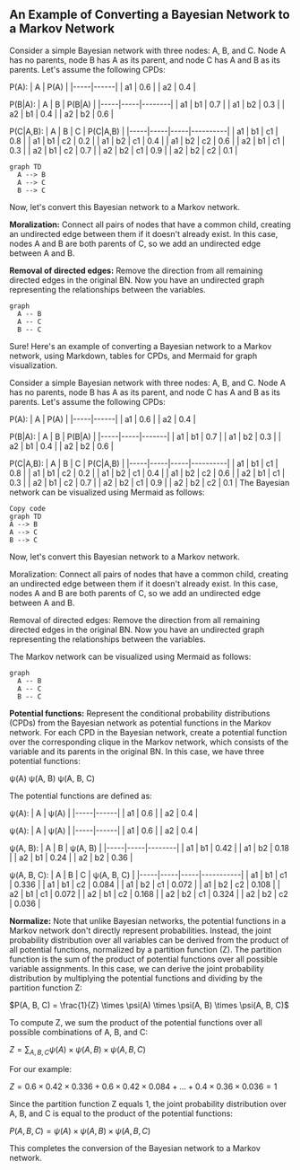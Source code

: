 ## An Example of Converting a Bayesian Network to a Markov Network

Consider a simple Bayesian network with three nodes: A, B, and C. Node A has no parents, node B has A as its parent, and node C has A and B as its parents. Let's assume the following CPDs:

P(A):
|  A  | P(A) |
|-----|------|
|  a1 |  0.6 |
|  a2 |  0.4 |

P(B|A):
|  A  |  B  | P(B|A) |
|-----|-----|--------|
|  a1 |  b1 |   0.7  |
|  a1 |  b2 |   0.3  |
|  a2 |  b1 |   0.4  |
|  a2 |  b2 |   0.6  |

P(C|A,B):
|  A  |  B  |  C  | P(C|A,B) |
|-----|-----|-----|----------|
|  a1 |  b1 |  c1 |    0.8   |
|  a1 |  b1 |  c2 |    0.2   |
|  a1 |  b2 |  c1 |    0.4   |
|  a1 |  b2 |  c2 |    0.6   |
|  a2 |  b1 |  c1 |    0.3   |
|  a2 |  b1 |  c2 |    0.7   |
|  a2 |  b2 |  c1 |    0.9   |
|  a2 |  b2 |  c2 |    0.1   |

```mermaid
graph TD
  A --> B
  A --> C
  B --> C
```

Now, let's convert this Bayesian network to a Markov network.

**Moralization:** Connect all pairs of nodes that have a common child, creating an undirected edge between them if it doesn't already exist. In this case, nodes A and B are both parents of C, so we add an undirected edge between A and B.

**Removal of directed edges:** Remove the direction from all remaining directed edges in the original BN. Now you have an undirected graph representing the relationships between the variables.

```mermaid
graph
  A -- B
  A -- C
  B -- C
```
Sure! Here's an example of converting a Bayesian network to a Markov network, using Markdown, tables for CPDs, and Mermaid for graph visualization.

Consider a simple Bayesian network with three nodes: A, B, and C. Node A has no parents, node B has A as its parent, and node C has A and B as its parents. Let's assume the following CPDs:

P(A):
|  A  | P(A) |
|-----|------|
|  a1 |  0.6 |
|  a2 |  0.4 |

P(B|A):
|  A  |  B  | P(B|A) |
|-----|-----|-------|
|  a1 |  b1 |   0.7  |
|  a1 |  b2 |   0.3  |
|  a2 |  b1 |   0.4  |
|  a2 |  b2 |   0.6  |

P(C|A,B):
|  A  |  B  |  C  | P(C|A,B) |
|-----|-----|-----|----------|
|  a1 |  b1 |  c1 |    0.8   |
|  a1 |  b1 |  c2 |    0.2   |
|  a1 |  b2 |  c1 |    0.4   |
|  a1 |  b2 |  c2 |    0.6   |
|  a2 |  b1 |  c1 |    0.3   |
|  a2 |  b1 |  c2 |    0.7   |
|  a2 |  b2 |  c1 |    0.9   |
|  a2 |  b2 |  c2 |    0.1   |
The Bayesian network can be visualized using Mermaid as follows:

```mermaid
Copy code
graph TD
A --> B
A --> C
B --> C
```
Now, let's convert this Bayesian network to a Markov network.

Moralization: Connect all pairs of nodes that have a common child, creating an undirected edge between them if it doesn't already exist. In this case, nodes A and B are both parents of C, so we add an undirected edge between A and B.

Removal of directed edges: Remove the direction from all remaining directed edges in the original BN. Now you have an undirected graph representing the relationships between the variables.

The Markov network can be visualized using Mermaid as follows:


```mermaid
graph
  A -- B
  A -- C
  B -- C
```
**Potential functions:** Represent the conditional probability distributions (CPDs) from the Bayesian network as potential functions in the Markov network. For each CPD in the Bayesian network, create a potential function over the corresponding clique in the Markov network, which consists of the variable and its parents in the original BN. In this case, we have three potential functions:

ψ(A)
ψ(A, B)
ψ(A, B, C)

The potential functions are defined as:

ψ(A):
|  A  | ψ(A) |
|-----|------|
|  a1 |  0.6 |
|  a2 |  0.4 |

ψ(A):
|  A  | ψ(A) |
|-----|------|
|  a1 |  0.6 |
|  a2 |  0.4 |

ψ(A, B):
|  A  |  B  | ψ(A, B) |
|-----|-----|--------|
|  a1 |  b1 |   0.42  |
|  a1 |  b2 |   0.18  |
|  a2 |  b1 |   0.24  |
|  a2 |  b2 |   0.36  |

ψ(A, B, C):
|  A  |  B  |  C  | ψ(A, B, C) |
|-----|-----|-----|-----------|
|  a1 |  b1 |  c1 |    0.336   |
|  a1 |  b1 |  c2 |    0.084   |
|  a1 |  b2 |  c1 |    0.072   |
|  a1 |  b2 |  c2 |    0.108   |
|  a2 |  b1 |  c1 |    0.072   |
|  a2 |  b1 |  c2 |    0.168   |
|  a2 |  b2 |  c1 |    0.324   |
|  a2 |  b2 |  c2 |    0.036   |

**Normalize:** Note that unlike Bayesian networks, the potential functions in a Markov network don't directly represent probabilities. Instead, the joint probability distribution over all variables can be derived from the product of all potential functions, normalized by a partition function (Z). The partition function is the sum of the product of potential functions over all possible variable assignments.
In this case, we can derive the joint probability distribution by multiplying the potential functions and dividing by the partition function Z:

$P(A, B, C) = \frac{1}{Z} \times \psi(A) \times \psi(A, B) \times \psi(A, B, C)$

To compute Z, we sum the product of the potential functions over all possible combinations of A, B, and C:

$Z = \sum_{A, B, C} \psi(A) \times \psi(A, B) \times \psi(A, B, C)$

For our example:

$Z = 0.6 \times 0.42 \times 0.336 + 0.6 \times 0.42 \times 0.084 + ... + 0.4 \times 0.36 \times 0.036 = 1$

Since the partition function Z equals 1, the joint probability distribution over A, B, and C is equal to the product of the potential functions:

$P(A, B, C) = \psi(A) \times \psi(A, B) \times \psi(A, B, C)$

This completes the conversion of the Bayesian network to a Markov network.
